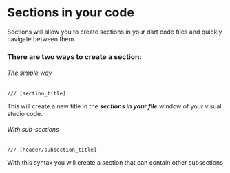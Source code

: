 # Sections in your code

Sections will allow you to create sections in your dart code files and quickly navigate between them.

### There are two ways to create a section:

###### The simple way

```
/// [section_title]
```

This will create a new title in the **_sections in your file_** window of your visual studio code.

###### With sub-sections

```
/// [header/subsection_title]
```

With this syntax you will create a section that can contain other subsections
